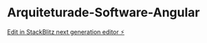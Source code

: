 # Arquiteturade-Software-Angular

[Edit in StackBlitz next generation editor ⚡️](https://stackblitz.com/~/github.com/Uezilley/Arquiteturade-Software-Angular)